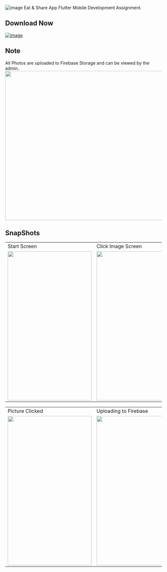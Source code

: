 
![image](https://github.com/utgupta27/feed_dino/blob/master/res/efefe.png)
  Eat & Share App
Flutter Mobile Development Assignment. 

## Download Now
<a href="https://github.com/utgupta27/feed_dino/releases/download/v0.1/Utsav.Gupta.-utgupta27.apk" target="_blank">![image](https://img.shields.io/badge/Android-3DDC84?style=for-the-badge&logo=android&logoColor=white)</a> 


## Note
All Photos are uploaded to Firebase Storage and can be viewed by the admin.
<br>
<img src="https://github.com/utgupta27/feed_dino/blob/master/res/Screenshot%20from%202021-12-14%2020-40-21.png" width=800 height=480>

## SnapShots
 <table>
  <tr>
    <td>Start Screen</td>
     <td>Click Image Screen</td>
    <td>Click Image Module</td>
  </tr>
  <tr>
    <td><img src="https://github.com/utgupta27/feed_dino/blob/master/res/startscreen.jpg" width=270 height=480></td>
    <td><img src="https://github.com/utgupta27/feed_dino/blob/master/res/clickimage.jpg" width=270 height=480></td>
    <td><img src="https://github.com/utgupta27/feed_dino/blob/master/res/clicking%20picture.jpg" width=270 height=480></td>
  </tr>
 </table>


<table>
  <tr>
    <td>Picture Clicked</td>
     <td>Uploading to Firebase</td>
    <td>Uploaded Message</td>
  </tr>
  <tr>
    <td><img src="https://github.com/utgupta27/feed_dino/blob/master/res/photo%20clicked.jpg" width=270 height=480></td>
    <td><img src="https://github.com/utgupta27/feed_dino/blob/master/res/uploading.jpg" width=270 height=480></td>
    <td><img src="https://github.com/utgupta27/feed_dino/blob/master/res/uploaded.jpg" width=270 height=480></td>
  </tr>
 </table>
 

 
